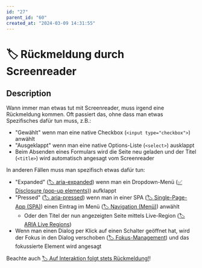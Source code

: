 ```yaml
---
id: "27"
parent_id: "60"
created_at: "2024-03-09 14:31:55"
---
```


# 🏷️ Rückmeldung durch Screenreader

## Description

Wann immer man etwas tut mit Screenreader, muss irgend eine Rückmeldung kommen. Oft passiert das, ohne dass man etwas Spezifisches dafür tun muss, z.B.:

- "Gewählt" wenn man eine native Checkbox (`<input type="checkbox">`) anwählt
- "Ausgeklappt" wenn man eine native Options-Liste (`<select>`) ausklappt
- Beim Absenden eines Formulars wird die Seite neu geladen und der Titel (`<title>`) wird automatisch angesagt vom Screenreader

In anderen Fällen muss man spezifisch etwas dafür tun:

- "Expanded" ([🏷️ aria-expanded](/en/tags/aria-expanded)) wenn man ein Dropdown-Menü ([✅ Disclosure (pop-up elements)](/en/wcag/4.1.2a-advanced-controls-widgets/disclosure-pop-up-elements)) aufklappt
- "Pressed" ([🏷️ aria-pressed](/en/tags/aria-pressed)) wenn man in einer SPA ([🏷️ Single-Page-App (SPA)](/en/tags/single-page-app-spa)) einen Eintrag im Menü ([🏷️ Navigation (Menü)](/en/tags/navigation-menu)) anwählt
    - Oder den Titel der nun angezeigten Seite mittels Live-Region ([🏷️ ARIA Live Regions](/en/tags/aria-live-regions))
- Wenn man einen Dialog per Klick auf einen Schalter geöffnet hat, wird der Fokus in den Dialog verschoben ([🏷️ Fokus-Management](/en/tags/fokus-management)) und das fokussierte Element wird angesagt

Beachte auch [🏷️ Auf Interaktion folgt stets Rückmeldung!](/en/tags/auf-interaktion-folgt-stets-ruckmeldung)!